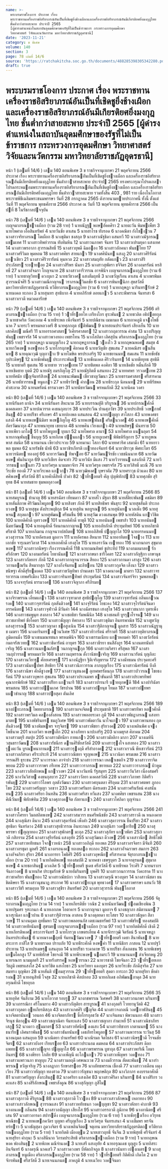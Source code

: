 ```yaml
---
name: >-
  พระบรมราชโองการ ประกาศ เรื่อง
  พระราชทานเครื่องราชอิสริยาภรณ์อันเป็นที่เชิดชูยิ่งช้างเผือกและเครื่องราชอิสริยาภรณ์อันมีเกียรติยศยิ่งมงกุฎไทย
  ชั้นต่ำกว่าสายสะพาย ประจำปี 2565
  [ผู้ดำรงตำแหน่งในสถาบันอุดมศึกษาของรัฐที่ไม่เป็นข้าราชการ กระทรวงการอุดมศึกษา
  วิทยาศาสตร์ วิจัยและนวัตกรรม มหาวิทยาลัยราชภัฏอุดรธานี]
date: '2023-11-21'
category: ข พิเศษ
volume: 140
section: 3
page: 78 เล่มที่ 14/6
source: 'https://ratchakitcha.soc.go.th/documents/488285398305342280.pdf'
draft: true
---
```


# พระบรมราชโองการ ประกาศ เรื่อง พระราชทานเครื่องราชอิสริยาภรณ์อันเป็นที่เชิดชูยิ่งช้างเผือกและเครื่องราชอิสริยาภรณ์อันมีเกียรติยศยิ่งมงกุฎไทย ชั้นต่ำกว่าสายสะพาย ประจำปี 2565 [ผู้ดำรงตำแหน่งในสถาบันอุดมศึกษาของรัฐที่ไม่เป็นข้าราชการ กระทรวงการอุดมศึกษา วิทยาศาสตร์ วิจัยและนวัตกรรม มหาวิทยาลัยราชภัฏอุดรธานี]

หน้า 1 (เลมที่ 14/6 ) เลม 140 ตอนพิเศษ 3 ข ราชกิจจานุเบกษา 21 พฤศจิกายน 2566 ประกาศ เรื่อง พระราชทานเครื่องราชอิสริยาภรณอันเป็นที่เชิดชูยิ่งชางเผือก และเครื่องราชอิสริยาภรณอันมีเกียรติยศยิ่งมงกุฎไทย ชั้นต่ํากวาสายสะพาย ประจําป 2565 ทรงพระกรุณาโปรดเกลาโปรดกระหมอมพระราชทานเครื่องราชอิสริยาภรณอันเป็นที่เชิดชูยิ่งชางเผือก และเครื่องราชอิสริยาภรณอันมีเกียรติยศยิ่งมงกุฎไทย ชั้นต่ํากวาสายสะพาย รวมทั้งสิ้น 403 , 981 ราย เนื่องในโอกาสพระราชพิธีเฉลิมพระชนมพรรษา วันที่ 28 กรกฎาคม 2565 ดังรายนามทายประกาศนี้ ทั้งนี้ ตั้งแต่วันที่ 11 พฤศจิกายน พุทธศักราช 2566 ประกาศ ณ วันที่ 13 พฤศจิกายน พุทธศักราช 2566 เป็นปที่ 8 ในรัชกาลปจจุบัน

หน้า 78 (เลมที่ 14/6 ) เลม 140 ตอนพิเศษ 3 ข ราชกิจจานุเบกษา 21 พฤศจิกายน 2566 เบญจมาภรณชางเผือก (รวม 28 ราย) 1 นายณัฏฐ พงษอัคคศิรา 2 นายตะวัน พิมพเพ็ชร 3 นายไพศาล เอื้อสินทรัพย์ 4 นายวันชัย ตาเสน 5 นายสาโรช ทับรอด 6 นางคณิตา กังใชงวน 7 นางสาวจริยาภรณ โตเผือก 8 นางชุติมา ชงสกุล 9 นางสาวณัฐธิดา แสนทวี 10 นางสาวณัฐภรณ แชมเทศ 11 นางสาวทิพย์วรรณ ทับทิมหิน 12 นางสาวนภาพร จันทร 13 นางสาวเปรมยุดา แสงเทศ 14 นางสาวพรอาภา สุวรรณสิทธิ์ 15 นางสาวยุพดี ฉิมออง 16 นางสาวลักคนา พันธไทย 17 นางสาวศรีวิมล พุดหอม 18 นางสาวศศิธร สายแกว 19 นางศศินันท แสงภู 20 นางสาวศิริรัตน์ แกวเขียว 21 นางสาวศิริวรารัตน์ หุนหวล 22 นางสาวสมฤทัย กลัดแกว 23 นางสาวสิริประภัสสร ระยายอย 24 นางสาวสิริพร นันยา 25 นางสาวสุพัตรา ขจีจิตร 26 นางอมรรัตน์ หรสิทธิ์ 27 นางสาวอัจฉรา โกญจนาท 28 นางสาวอารีวรรณ อาจพินิจ เบญจมาภรณมงกุฎไทย (รวม 6 ราย) 1 นายชาญวิทย ดวงบุผา 2 นายธวัชวงศ แสงสัมฤทธิ์ 3 นางขวัญเรือน ตาเสน 4 นางพรพิมล สุวรรณนัจศิริ 5 นางสาวมณีกาญจน วราภรณวิมลชัย 6 นางสาวรพินทนิภา สุขสวัสดิ์ มหาวิทยาลัยราชภัฏอุดรธานี ทวีติยาภรณมงกุฎไทย (รวม 6 ราย) 1 นายกฤษฎา นารินทรรักษ์ 2 นายมงคล ทะกอง 3 นายสุนทร สุทธิบาก 4 นายอภิรักษ์ ลอยแกว 5 นางระพีพรรณ จันทรสา 6 นางสาวเรวดี หมวดดารักษ์

หน้า 79 (เลมที่ 14/6 ) เลม 140 ตอนพิเศษ 3 ข ราชกิจจานุเบกษา 21 พฤศจิกายน 2566 ตริตาภรณชางเผือก (รวม 15 ราย) 1 วาที่รอยโท เกรียงไกร ธุระพันธ 2 นายชวลิต อธิปตยกุล 3 นายชาคริต วังคะออม 4 นายธีระพล เพ็งจันทร์ 5 นายปณิธาน เมฆกมล 6 นายภาคภูมิ แจงโพธิ์นาค 7 นายระวี พรหมหลวงศรี 8 นายศุภกฤต ปติพัฒน 9 นายสอนประจันทร์ เสียงเย็น 10 นายเสกศิลป มณีศรี 11 นายอรรถศาสตร วิเศียรศาสตร 12 นางสาวกฤตวรรณ คําสม 13 นางปริญญพันธุ เพชรจรัส 14 นางสาวพวงทอง เพชรโทน 15 นางโสภิตา เลิศสุบิน ตริตาภรณมงกุฎไทย (รวม 265 ราย) 1 นายกฤษฎา นามบุญเรือง 2 นายกฤษฎากรณ วองไว 3 นายกฤษณพงศ สมสุข 4 นายกวีพงษ หงษทอง 5 นายไกรฤกษ ศิลาคม 6 นายขวัญชัย สุขแสน 7 นายคณิสร ตนสีนนท 8 นายคุณาวุฒิ บุญกวาง 9 นายโฆษิต พรประเสริฐ 10 นายชยานนท ฮมแสน 11 นายชัยธัช กุประดิษฐ 12 นายชัยพันธุ ประการะพันธ 13 นายชัยมงคล ศิริวารินทร 14 นายชัยยุทธ สุทธิดี 15 นายชาตรี ชุมเสน 16 นายชาย วรวงศเทพ 17 นายชิตพล คงศิลา 18 นายเชิดชัย หมื่นภักดี 19 นายเชิดชาย บุตดี 20 นายณัฐ อมรภิญโญ 21 นายณัฐกิตติ์ แสนทอง 22 นายทศพร วรวงศเทพ 23 นายทัศนัย ปญจันทร์สิงห 24 นายธนะพัฒน เชี่ยวชาญวัฒนา 25 นายธรรมศาสตร ศรีสารคาม 26 นายธัชวรรธน หนูแกว 27 นายธีรวัชร คํากอน 28 นายธีระกุล นิลนนท 29 นายธีรัชพล คําสะอาด 30 นายนพรัตน์ ธรรมวงษา 31 นายนัธทวัฒน พรหมภักดี 32 นายนิคม วงศา

หน้า 80 (เลมที่ 14/6 ) เลม 140 ตอนพิเศษ 3 ข ราชกิจจานุเบกษา 21 พฤศจิกายน 2566 33 นายนิรันดร ผานิจ 34 นายนิรันดร สีหะนาม 35 นายบรรณญัติ บริบูรณ 36 นายปกรณศักดิ์ มงคลเคหา 37 นายปณวรรต คงธนกุลบวร 38 นายประวีณ ปานศุภวัชร 39 นายประสิทธิ์ วงษกาฬสินธุ 40 นายปรีชา ศรีเกษร 41 นายปองพล แสนสอน 42 นายปญญา สาโสภา 43 นายพงศธร แสงลี 44 นายพงษนิมิตร พงษภิญโญ 45 นายพงษพันธ ศรีตนวงศ 46 นายพงษศักดิ์ อัครวัฒนากุล 47 นายพนายุทธ เชยบาล 48 นายพศิน เวียงแกว 49 นายพสิษฐ นันทราช 50 นายเพียว ผาใต 51 นายไพบูลย บุบผา 52 นายไพศาล ดาแร 53 นายไพศาล แนนอุดร 54 นายภาณุพันธุ ชื่นบุญ 55 นายภิภพ ปนแกว 56 นายภูเบศร พิพิธหิรัญการ 57 นายภูษณพาส สมนิล 58 นายมานน เซียวประจวบ 59 นายมานะ โสภา 60 นายยศวริศ เสมามิ่ง 61 นายเยาวพล ชุมพล 62 นายรัชชัช นัทธี 63 นายวชิรเกียรติ เบาทองจันทร์ 64 นายวชิราวุธ พิศยะไตร 65 นายวรนิตย ทองอยู่ 66 นายวรวัฒน ทิพจอย 67 นายวัฒนจิรชัย เวชชนินนาท 68 นายวัฒพงษ พันอินากูล 69 นายวิเชียร คิดจะทํา 70 นายวินัย มีแสง 71 นายวิวรรธน แสงภักดี 72 นายวิวรรธน แกนสา 73 นายวิศรุต นามมหาจักร 74 นายวิศรุต เพชรจรัส 75 นายวิสิทธิ์ มะณี 76 นายวีระชัย ทองดี 77 นายวีระพล แกวกา 78 นายวุฒิพงศ บุษราคัม 79 นายศราวุธ ผิวแดง 80 นายศศิพงษ ศรีสวัสดิ์ 81 นายศักดิ์สิทธิ์ บัวคํา 82 วาที่รอยตรี ศัญ ปุญพิทักป 83 นายศุภชัย สุริยุทธ 84 นายสมชาย ชุมพลกุลวงศ

หน้า 81 (เลมที่ 14/6 ) เลม 140 ตอนพิเศษ 3 ข ราชกิจจานุเบกษา 21 พฤศจิกายน 2566 85 นายสมบูรณ ชํานาญ 86 นายสรฉัตร เทียมดาว 87 นายสไว มัฐผา 88 นายสัติยะพันธ คชมิตร 89 นายสันติภาพ ศิริวัฒนไพบูลย 90 นายสิงขร ภักดี 91 นายสิทธิพร พันธุระ 92 นายสุขสันติ ประกอบวงษ 93 นายสุขุม ตังประพฤธิกุล 94 นายสุทิน พลบูรณ 95 นายสุนันท นวลเพ็ง 96 นายสุพจน สกุลแกว 97 นายสุพัฒน ศรีชมชื่น 98 นายสุวัฒ ดวงแสนพุด 99 นายหัสดิน แกววิชิต 100 นายอดิศักดิ์ บุตรวงษ 101 นายอดิศักดิ์ ทาขุลี 102 นายอนันต เพชรล้ํา 103 นายอนันต นิ่มทวัฒน 104 นายอนุศักดิ์ รัตนกนกกาญจน 105 นายอภัยภักดิ์ ประทุมทิพย์ 106 นายอภิชาติ ศรีชาติ 107 นายอภิฌาน กาญจนวาปสถิตย 108 นายอภิสิทธิ์ ปญญาใส 109 นายอรรคนนท ดวงสุวรรณ 110 นายอัครเดช มูลอาจ 111 นายอัครพล สีหนาท 112 นายอาทิตย ใจชวง 113 นายเอกชัย จารุเนตรวิลาส 114 นายเอกศักดิ์ เฮงสุโข 115 นายเอราวัณ เบาทอง 116 นางกนกอร สุขุมาลพงษ 117 นางสาวกนิษฐา เรืองวรรณศักดิ์ 118 นายกมณทิพย์ ชูประทีป 119 นางกมลมาลย รักศรีอักษร 120 นางกมลรัตน์ โยธานันต 121 นางสาวกษมา ชารีโคตร 122 นางสาวกัญฐิกา เกษานุช 123 นางสาวกัลยกร ภักดี 124 นางสาวกาญจนวรรณ สีทอง 125 นางสาวกานดา เสาสูง 126 นางสาวกานตณรัน สีหมากสุก 127 นางกิ่งจันทน มะลิซอน 128 นางสาวกุลจิต เส็งนา 129 นางสาวขนิษฐา ศักดิ์สุรียมงคล 130 นางสาวขวัญทิพา ปานเดชา 131 นางคนางค มาตรา 132 นางสาวจรรยวรรณ เทพศรีเมือง 133 นางสาวจรินทรทิพย์ ประทุมรัตน์ 134 นางสาวจันทร์จิรา จูมพลหลา 135 นางจารุรัตน์ ธรรมวงศ 136 นางสาวจิญาภา ศรีภิรมย

หน้า 82 (เลมที่ 14/6 ) เลม 140 ตอนพิเศษ 3 ข ราชกิจจานุเบกษา 21 พฤศจิกายน 2566 137 นางจิราพรรณ เอี่ยมแกว 138 นางสาวจุฑามาส สุทธิปญโญ 139 นางสาวจุฑารัตน์ กลิ่นแกวณรงค 140 นางสาวจุฑารัตน์ กุลสันติวงศ 141 นางจุรีรัตน์ โยธะคง 142 นางสาวจุไรรัตน์จินดา อรรคนิตย 143 นางสาวจุฬาวดี มีวันคํา 144 นางฉัตรชนก เฮงสุโข 145 นางสาวชนาภา บุตรเพ็ง 146 นางสาวชมพูนุท สงกลาง 147 นางชลธิชา รัมพณีนิล 148 นางชลนที บูรรุงโรจน 149 นางสาวชลาทิพย์ ชัยโคตร 150 นางสาวชัญญา ทิศกลาง 151 นางสาวชุติมา อินทรพาณิช 152 นางชูขวัญ แสงสุวรรณ 153 นางสาวญาดา ชอสูงเนิน 154 นางสาวฐิติกาญจน มูลสาร 155 นางสาวณัฏฐานุช เมฆรา 156 นางดารินทร ลวนวิเศษ 157 นางสาวทิวารัตน์ ศรีราตรี 158 นางสาวทุติยาภรณ ภูมิดอนมิ่ง 159 นางธนมณฑชนก พรหมพินิจ 160 นางธรรมเนียบ แกวหอมคํา 161 นางธวัลรัตน์ กมลจรัสเวทย 162 นางสาวธิดารัตน์ ถาบุตร 163 นางสาวธีรยา ธนสีลังกูร 164 นางนตทนันทิ เจริญ 165 นางสาวนนทณภัสร วนกาญจนกุล 166 นางสาวนริศรา ศรีสุพล 167 นางสาวนฤปวรรต พรหมมาวัย 168 นางสาวนฤพรรณ ตั้งวานิชยเจริญ 169 นางสาวนวรัตน์ บุญภิละ 170 นางสาวนวียาฐ ศักยเศรษฐ 171 นางนัฏฐิยา ฐิติเจริญธรรม 172 นางนัทธมน ประจุดทะศรี 173 นางสาวนันทปพร สิทธิยา 174 นางสาวนิภาวรรณ ลาภบุญเรือง 175 นางสาวนิศารัตน์ บึงลี 176 นางสาวนิษา ศักดิ์ชูวงษ 177 นางสาวนุชนงค อุเทศพรรัตนกุล 178 นางสาวบัววรณ ไชยธงรัตน์ 179 นางสาวบุษกร สุขแสน 180 นางสาวประนมพร ขาขันมาลี 181 นางสาวประพรทิพย์ คุณากรพิทักษ์ 182 นางสาวปรียา แกวนารี 183 นางสาวปารนารี บายฤกษดี 184 นางปาริฉัตร พรมสอน 185 นางสาวปนเกศ วัชรปาณ 186 นางสาวปยนุช โทมล 187 นางสาวปยพร แผวชํานาญ 188 นางสาวปยสุดา ตันเลิศ

หน้า 83 (เลมที่ 14/6 ) เลม 140 ตอนพิเศษ 3 ข ราชกิจจานุเบกษา 21 พฤศจิกายน 2566 189 นางปยะภรณ ไพทยาภรณ 190 นางสาวผจงจิตต ประทุมชาติ 191 นางสาวพรทิพา หลาศักดิ์ 192 นางสาวพรวิมล คลองสั่งสอน 193 นางสาวพลอยระดา ภูมี 194 นางสาวพัชฎาภรณ แสงทามาตย 195 นางพัชรินทร ชมภูวิเศษ 196 นางสาวพัดตาวัน นาใจแกว 197 นางสาวพานทอง กุลสันติวงศ 198 นางพิมพพร จารุจิตร 199 นางสาวพีชยา สุริยวงค 200 นางเพลินพิศ แจงโพธิ์นาค 201 นางภวิศา พงษเล็ก 202 นางภัทยา นาปะเสริฐ 203 นางมธุรส ศิลาคม 204 นางสาวมยุรี สมปุย 205 นางสาวมัทนียา กายแกว 206 นางสาวมัลลิกา มาภา 207 นางเมทินี วสุนธราวัฒน 208 นางสาวรัชนีกร ดานศิริชัยสวัสดิ์ 209 นางสาวรุงใจ แสงทอง 210 นางสาวรุงตะวัน บูรณพนากานต 211 นางสาวรุงฤดี ศรีสําอางค 212 นางสาวเรวณี ชัยเชาวรัตน์ 213 นางสาวลภัสรดา ศรีระประทิ 214 นางสาววณิชยา จรูญพงษ 215 นางวนิดา พรมเขต 216 นางสาววรรณสิริ ธุระชน 217 นางวรรณา ภาจําปา 218 นางสาววรรณา เหลาเขตกิจ 219 นางสาววราจิต พยอม 220 นางสาววราพร กรีเทพ 221 นางสาววราภรณ ขยายผล 222 นางสาววราภรณ ผิวหูม 223 นางสาววลัยลักษณ แกววงษา 224 นางวันทนี รัฐสมุทร 225 นางสาววันวิสา เนื่องสมศรี 226 นางวันวิสาข คงธนกุลบวร 227 นางสาววัลยา มงคลสวัสดิ์ 228 นางสาววิภาพร กิติศรีวรพันธุ 229 นางสาววิไลพร กุลตังวัฒนา 230 นางสาวศกุนตลา ศิริอุดม 231 นางสาวศตพร ภูกองไชย 232 นางสาวศรัญญา วอขวา 233 นางสาวศรันยา ฉัตรเดชา 234 นางสาวศรินรัตน์ ศงสนันทน 235 นางสาวศริยา อินทสิน 236 นางสาวศริสา ทวีแสง 237 นางศศิธร เพชรแสน 238 นางศิณีวัณย พิทักษ์ทิม 239 นางศุภางคจิต กัลยาแกว 240 นางสาวโศภิดา บุญจํานง

หน้า 84 (เลมที่ 14/6 ) เลม 140 ตอนพิเศษ 3 ข ราชกิจจานุเบกษา 21 พฤศจิกายน 2566 241 นางสาวโศรยา วิมลสถิตพงษ 242 นางสาวสมวรร ธนศรีพนิชชัย 243 นางสาวสราวดี ณ หนองคาย 244 นางสุณิสา ดีนาง 245 นางสาวสุดารัตน์ เพ็งค่ํา 246 นางสาวสุดาวรรณ ชื่นปรีชา 247 นางสาวสุทธิดา จันทร์ดวง 248 นางสาวสุทธิวรรณ อินทะกนก 249 นางสุนิสา วงศอารีย 250 นางสุพรรษา ปญญาทอง 251 นางสาวสุพักตร มะกุล 252 นางสาวสุภัทร แกวพัตร 253 นางสาวสุภาวดี กสิกรรม 254 นางสาวสุรียรัตน์ แสงอุทัย 255 นางสุวัฒนา ดีวงษ 256 นางเสาวนีย สิทธิโชติ 257 นางสาวหทัยชนก ใจกาวหน้า 258 นางสาวอภิฤดี ทองพล 259 นางสาวอรจิตรา มีจันที 260 นางสาวอรชุมา มูลศรี 261 นางอรอนงค ทองหลอ ทะกอง 262 นางสาวอัจฉราพร สมภาร 263 นางอัจฉริยา สุริยา 264 นางอารยา โพธิศิริ 265 นางสาวอุษณีย ศรีสารคาม จัตุรถาภรณชางเผือก (รวม 20 ราย) 1 นายกิตติพงษ ทองสมบัติ 2 นายคชา เชษฐบุตร 3 นายจาตุรนต สุขุมาลพงษ 4 นายชลาสินธุ ดวงเลิศ 5 วาที่รอยตรี ชูเดช ศรีสวัสดิ์ 6 นายธีรพล วีระศิริ 7 นายนรากร จันลาวงศ 8 นายนริศ ประชุมรักษ์ 9 นายอัมรินทร บุพศิริ 10 นางสาวกนกวรรณ วังคะฮาด 11 นางสาวชาคริยา พันธทอง 12 นางสาวณัชปภา วาสิงหน 13 นางสาวดรุณี พวงบุตร 14 นางสาวนิชตา ธนชิตดิษยา 15 นางสาวนุชนาฏ สระกาศ 16 นางสาวปยะนุช พุทธวงศ 17 นางสาวพรรษา แสนวัง 18 นางสาววัชรี พรมอุบล 19 นางสาวสุชีรา สินทรัพย์ 20 นางสาวสุวรรณี พันธุโอภาส

หน้า 85 (เลมที่ 14/6 ) เลม 140 ตอนพิเศษ 3 ข ราชกิจจานุเบกษา 21 พฤศจิกายน 2566 จัตุรถาภรณมงกุฎไทย (รวม 14 ราย) 1 นายเกียรติชัย วาณิช 2 นายนันทวัฒน ปอมเชียงพิณ 3 นายปฐมศร จุฑะกนก 4 นายเอกภพ โอตาคาร 5 นางกาญจนา มูลอาจ 6 นางชญาภา สมิตานนท 7 นางฐานิดา แกวปาน 8 นางสาวฐิติวรรณ ลาสอน 9 นางตุลยดา ยะโสธร 10 นางสาวธัญดา สีลาวงษ 11 นางนฤมล ฤทธิ์มหา 12 นางสาวพลอยนภัส เตชะณธทรัพย์ 13 นางสาวพัชรีย ทองสมบัติ 14 นางสาวหทัยนันท สุขรมย เบญจมาภรณชางเผือก (รวม 97 ราย) 1 นายกิตติศักดิ์ เชิงดี 2 นายเกียรติพงศ ตระการจันทร์ 3 นายไกรวุธ เกษตรเอี่ยม 4 นายจักราวุฒิ จิตรัตน์ 5 นายเจษฎา อินทรประพันธ 6 นายณรงคฤทธิ์ จันทนวัฒนวงษ 7 วาที่รอยตรี เดชา สีนาพันธ 8 นายตระการ กาสีใส 9 นายธราดล ปราบภัย 10 นายธีระศักดิ์ หงษคํา 11 นายนิธิกร ภาสอน 12 นายปฐวี ประทาน 13 นายปรเมษฐ แสนอุบล 14 นายปรีชา ระดาดาษ 15 นายปรีชา สังเกตชน 16 นายพิเชษฐ แยมโคกสูง 17 นายพิทักษ์ ไชยจงมี 18 นายพีระพงษ นอมระวี 19 นายมานนท ลําเจียกหนู 20 นายรณกร นามมุลตรี 21 นายรังสรรค หงษวรรณา 22 นายวรชาติ ไชยจันลา 23 วาที่รอยเอก วัชภูมิ เพชรแสงใส 24 นายวิชิต แสงโยธา 25 นายวิทยา แดงบุตร 26 นายวีระชัย ภักดีสุจริต 27 นายสมทรง บุญพิลา 28 นายสันติ ปอมสุวรรณ 29 วาที่รอยตรี สุดตา การะถา 30 นายสุริยา ชัยดํารงณ 31 นายอนุสิทธิ์ ใจสุข 32 นายอภิชาติ ศิลปกอบ 33 นายอภิเดช อภิพัฒนภาดุล 34 นายอรุณศักดิ์ ไชยอุบล

หน้า 86 (เลมที่ 14/6 ) เลม 140 ตอนพิเศษ 3 ข ราชกิจจานุเบกษา 21 พฤศจิกายน 2566 35 นายอุทิศ จันสีงาม 36 นายโอวาส รอบรู 37 นางกชพรรณ วิเศษศรี 38 นางสาวกนกพร นรินทร 39 นางกรรณิกา ศรีโนนยาง 40 นางสาวกัญติยา สารบูรณ 41 นางกุลตรี ไวทยานุวัตติ 42 นางสาวกุลตา อุยเกียรติสกุล 43 นางสาวเกศศิริ ปญจิต 44 นางสาวจงกลณี วงศกาฬสินธุ 45 นางจิตตานันท วอนอก 46 นางจิตตาภัทร ซื่อไกรกุลธวัช 47 นางจินตนา พิพวนนอก 48 นางสาวจิรนุช พิลาอุน 49 นางสาวชญาณิศา จันทะแสง 50 นางสาวชญาภา กํามะหยี่ 51 นางสาวณิชาภัทร เสภู 52 นางดาว สุมมาตร 53 นางสาวทัศนีย ดงแสง 54 นางสาวทิชากร เกตานนท 55 นางธนารีย เลิศนราพันธ 56 นางสาวธันยนันท เดชภัทรไพบูลย 57 นางสาวนพวรรณ ระวันสุ 58 นางนฤมล แสนอุบล 59 นางนิตยา ปานทรัพย์ 60 นางนิรมล จิตไธสง 61 นางสาวนิษฐวดี โรจนชัยจิตร 62 นางสาวบังอร เรียบรอย 63 นางสาวประนอม ดมหอม 64 นางสาวประภัสสร ดิลกแพทย 65 นางสาวปญจา ปญญาใส 66 นางสาวพรพรรณ บูชากุล 67 นางสาวพาริณี โลมาอินทร 68 นางพีรยา โกลัท 69 นางเพ็ญนี ตะไกแกว 70 นางสาวเพ็ญพร วงคทอง 71 นางสาวแพรวนภา ชาญบุบ 72 นางสาวมลฤดี เศษณะเวช 73 นางมลีวรรณ สัตตะพันธ 74 นางรําพรรณ ขวัญเจริญ 75 นางลฎาภา รักษาสรอย 76 นางลัทธพรรณ เชื่องดี 77 นางสาววงเดือน ผดุงเวียง 78 นางสาววทัญญา ทองฮวด 79 นางสาววรัญชนา พฤกษติกุล 80 นางวิภาภร คงบรรดาศักดิ์ 81 นางสาวศรัญญา สังกะสินสู 82 นางศริยา แสงเลิศ 83 นางสาวศิริดา นรินทร 84 นางสิริกร วงคะแสง 85 นางสิริลักษณ เพชรสังคูณ 86 นางสุกัญญา ภูสีไม

หน้า 87 (เลมที่ 14/6 ) เลม 140 ตอนพิเศษ 3 ข ราชกิจจานุเบกษา 21 พฤศจิกายน 2566 87 นางสาวสุภาวดี ศิริบูรณ 88 นางสาวสุภาวดี ไววอง 89 นางสาวเสาวลักษณ เหลาทอง 90 นางสาวเสาวลักษณ สุวรรณแสง 91 นางสาวหทัยชนก วงคบุญชา 92 นางสาวหัถยา คําภาษี 93 นางอนงค กลิ่นสน 94 นางสาวอนัญญา เสียงใส 95 นางสาวอรรถวดี ภูมิภาค 96 นางอานิตย ศรีเสน 97 นางสาวอารดา สปารดิ่ง เบญจมาภรณมงกุฎไทย (รวม 6 ราย) 1 นายชัยรุงเรือง อวิรุทธพาณิชย 2 นายพงษภควัตร บุญพา ศรีบุญเรือง 3 นายวิศรุต จันทรเสนา 4 นางเข็มพร พรจันทร์ทาว 5 นางธัญสุดา ภูดวงจิตร 6 นางเพลินจิตต จตุเทน มหาวิทยาลัยราชภัฏอุตรดิตถ ทวีติยาภรณมงกุฎไทย (รวม 5 ราย) 1 นายกิตติ เมืองตุม 2 นายเชาวฤทธิ์ จั่นจีน 3 นายพิสุทธิ์ ศรีจันทร์ 4 นายสุริยา คํากุนะ 5 นางสินีนาถ วิกรมประสิทธิ ตริตาภรณชางเผือก (รวม 9 ราย) 1 นายกฤษณพงค ฟองสินธุ 2 นายพิภพ มณีจํานงค 3 นายเสรี แสงอุทัย 4 นายอรุณเดช บุญสูง 5 นายอิสระ อินจันทร์ 6 นางดรุณี นาคเสวี 7 นางสาวดวงพร บี่หัตถกิจกูล 8 นางสาวนันทา เปงเนตร 9 นางสุภาภรณ หนูเมือง ตริตาภรณมงกุฎไทย (รวม 58 ราย) 1 วาที่รอยตรี กิติศักดิ์ เกิดโต 2 นายจักรพันธ ศรีสวัสดิ์ 3 นายเจนนภนต ภาคภูมิ 4 นายเฉวียง วงคจินดา
